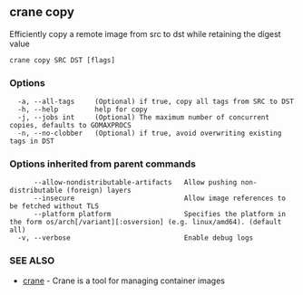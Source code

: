 ## crane copy

Efficiently copy a remote image from src to dst while retaining the digest value

```
crane copy SRC DST [flags]
```

### Options

```
  -a, --all-tags     (Optional) if true, copy all tags from SRC to DST
  -h, --help         help for copy
  -j, --jobs int     (Optional) The maximum number of concurrent copies, defaults to GOMAXPROCS
  -n, --no-clobber   (Optional) if true, avoid overwriting existing tags in DST
```

### Options inherited from parent commands

```
      --allow-nondistributable-artifacts   Allow pushing non-distributable (foreign) layers
      --insecure                           Allow image references to be fetched without TLS
      --platform platform                  Specifies the platform in the form os/arch[/variant][:osversion] (e.g. linux/amd64). (default all)
  -v, --verbose                            Enable debug logs
```

### SEE ALSO

* [crane](crane.md)     - Crane is a tool for managing container images
